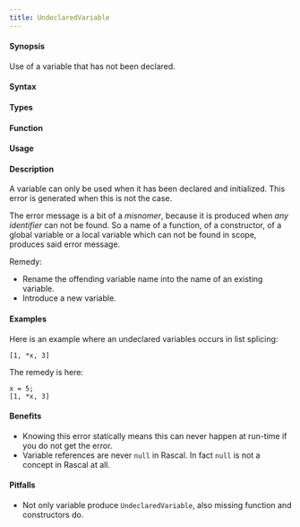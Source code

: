 ```yaml
---
title: UndeclaredVariable
---
```


#### Synopsis

Use of a variable that has not been declared.

#### Syntax

#### Types

#### Function
       
#### Usage

#### Description

A variable can only be used when it has been declared and initialized.
This error is generated when this is not the case. 

The error message is a bit of a *misnomer*, because it is produced when _any identifier_
can not be found. So a name of a function, of a constructor, of a global variable
or a local variable which can not be found in scope, produces said error message.

Remedy:

*  Rename the offending variable name into the name of an existing variable.
*  Introduce a new variable.

#### Examples

Here is an example where an undeclared variables occurs in list splicing:
```rascal-shell,error
[1, *x, 3]
```

The remedy is here:
```rascal-shell
x = 5;
[1, *x, 3]
```

#### Benefits

* Knowing this error statically means this can never happen at run-time if you do not get the error.
* Variable references are never `null` in Rascal. In fact `null` is not a concept in Rascal at all.

#### Pitfalls

* Not only variable produce `UndeclaredVariable`, also missing function and constructors do.
